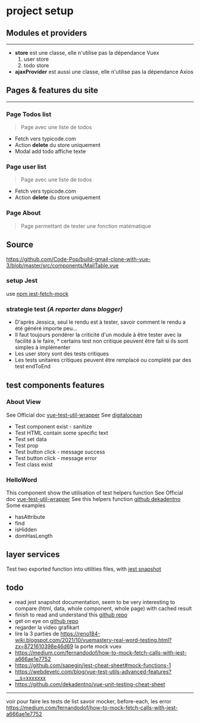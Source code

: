 # project setup
## Modules et providers
***
- **store** est une classe, elle n'utilise pas la dépendance Vuex
  1. user store
  2. todo store
- **ajaxProvider** est aussi une classe, elle n'utilise pas la dépendance Axios
## Pages & features du site
***
### Page Todos list
> Page avec une liste de todos
- Fetch vers typicode.com
- Action **delete** du store uniquement
- Modal add todo affiche texte
### Page user list
> Page avec une liste de todos
- Fetch vers typicode.com
- Action **delete** du store uniquement
### Page About
> Page permettant de tester une fonction matématique

## Source
https://github.com/Code-Pop/build-gmail-clone-with-vue-3/blob/master/src/components/MailTable.vue



### setup Jest
use [npm jest-fetch-mock](https://www.npmjs.com/package/jest-fetch-mock)

### strategie test *(A reporter dans blogger)*
- D'après Jessica, seul le rendu est à tester, savoir comment le rendu a été généré importe peu...
- Il faut toujours pondérer la criticité d'un module à être tester avec la facilité à le faire, * certains test non critique peuvent être fait si ils sont simples à implémenter
- Les user story sont des tests critiques
- Les tests unitaires critiques peuvent être remplacé ou complété par des test endToEnd

## test components features


###  About View
See Official doc [vue-test-util-wrapper](https://test-utils.vuejs.org/api/#trigger)
See [digitalocean](https://www.digitalocean.com/community/tutorials/vuejs-vue-testing)
 - Test component exist - sanitize
 - Test HTML contain some specific text
 - Test set data
 - Test prop
 - Test button click - message success
 - Test button click - message error
 - Test class exist

###  HelloWord
This component show the utilisation of test helpers function 
See Official doc [vue-test-util-wrapper](https://test-utils.vuejs.org/api/#trigger)
See this helpers function [github dekadentno](https://github.com/dekadentno/vue-unit-testing-cheat-sheet)
Some examples
 - hasAttribute
 - find
 - isHidden
 - domHasLength

## layer services
Test two exported function into utilities files, with [jest snapshot](https://jestjs.io/docs/snapshot-testing)

## todo
 - read jest snapshot documentation, seem to be very interesting to compare (html, data, whole component, whole page) with cached result
 - finish to read and understand this [github repo](https://github.com/dekadentno/vue-unit-testing-cheat-sheet)
 - get on eye on [github repo](https://github.com/AmpleOrganics/vue-test-utils-helpers?utm_source=pocket_reader)
 - regarder la video grafikart
 - lire la 3 parties de https://reno184-wiki.blogspot.com/2021/10/vuemastery-real-word-testing.html?zx=8721610398e46d69 la porte mock vuex
 - https://medium.com/fernandodof/how-to-mock-fetch-calls-with-jest-a666ae1e7752
 - https://github.com/sapegin/jest-cheat-sheet#mock-functions-1
 - https://webdevetc.com/blog/vue-test-utils-advanced-features?__s=xxxxxxx
 - https://github.com/dekadentno/vue-unit-testing-cheat-sheet

-----
voir pour faire les tests de list
savoir mocker, before-each, les error https://medium.com/fernandodof/how-to-mock-fetch-calls-with-jest-a666ae1e7752


